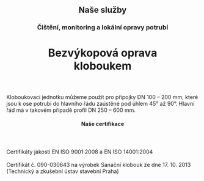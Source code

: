 <header class="page-header page-header--centered">
    <router-link to="/sluzby"><h2 class="page-header__subtitle page-header__subtitle--link">Naše služby</h2></router-link>
    <router-link to="/sluzby/monitoring-a-lokalni-opravy"><h3 class="page-header__category page-header__category--link">Čištění, monitoring a lokální opravy potrubí</h3></router-link>
    <h1 class="page-header__title">Bezvýkopová oprava<br>kloboukem</h1>
</header>

<section class="section section--wide section--centered">
    <InfoBox
      title="Bezvýkopová oprava kloboukem"
      text="Kloboukem opravujeme netěsnosti v místě, kde se přípojka napojuje na hlavní řád. Tento druh opravy se hodí pro řešení jak netěsnosti způsobené nedosazenou spojkou, tak netěsnosti vzniklé kvůli neodbornému napojení výseku. Pozitivní dlouhodobé zkušenosti zákazníků Vám zaručují renovaci přípojek na nejvyšší úrovni."
      imageUrl="/img/sluzby/monitoring-a-lokalni-opravy/lokalni-opravy/kloboukem/1.png"
      :imageLeft="true"
      :imageBig="true"
      :isBlue="true"
    />
</section>

<section class="page-paragraph">
    <main class="page-paragraph__content">
        <p class="page-paragraph__text">Kloboukovací jednotku můžeme použít pro přípojky DN 100 – 200 mm, které jsou k ose potrubí do hlavního řádu zaústěné pod úhlem 45° až 90°. Hlavní řád má v takovém případě profil DN 250 – 600 mm.</p>
    </main>
</section>

<header class="page-header page-header--centered page-header--bottom-margin-small">
    <h4 class="page-header__paragraph-title">Naše certifikace</h4>
</header>

<section class="page-paragraph page-paragraph--with-title">
    <main class="page-paragraph__content">
        <p class="page-paragraph__text">Certifikáty jakosti EN ISO 9001:2008 a EN ISO 14001:2004<br/><br/>Certifikát č. 090-030643 na výrobek Sanační klobouk ze dne 17. 10. 2013 (Technický a zkušební ústav stavební Praha)</p>
    </main>
</section>

<section class="image-preview image-preview--double">
    <main class="image-preview__content">
        <img class="image-preview__img" src="/img/sluzby/monitoring-a-lokalni-opravy/lokalni-opravy/kloboukem/2.png" alt=""/>
        <img class="image-preview__img" src="/img/sluzby/monitoring-a-lokalni-opravy/lokalni-opravy/kloboukem/3.png" alt=""/>
    </main>
</section>

<section class="image-preview image-preview--double">
    <main class="image-preview__content">
        <img class="image-preview__img" src="/img/sluzby/monitoring-a-lokalni-opravy/lokalni-opravy/kloboukem/4.png" alt=""/>
        <img class="image-preview__img" src="/img/sluzby/monitoring-a-lokalni-opravy/lokalni-opravy/kloboukem/5.png" alt=""/>
    </main>
</section>

<Contact/>